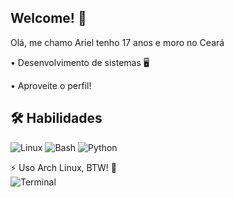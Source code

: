 ## Welcome! 👋

<p>Olá, me chamo Ariel tenho 17 anos e moro no Ceará</p>
   • Desenvolvimento de sistemas 🖥️
   
   • Aproveite o perfil!

## 🛠️ Habilidades

![Linux](https://img.shields.io/badge/Linux-FCC624?style=for-the-badge&logo=linux&logoColor=black)
![Bash](https://img.shields.io/badge/Bash-4EAA25?style=for-the-badge&logo=gnu-bash&logoColor=white)
![Python](https://img.shields.io/badge/Python-3776AB?style=for-the-badge&logo=python&logoColor=white)

⚡ Uso Arch Linux, BTW! 🐧  
![Terminal](https://imgur.com/ZDaozNr.jpeg)


<!--
**ArielM08/ArielM08** is a ✨ _special_ ✨ repository because its `README.md` (this file) appears on your GitHub profile.

Here are some ideas to get you started:

- 🔭 I’m currently working on ...
- 🌱 I’m currently learning ...
- 👯 I’m looking to collaborate on ...
- 🤔 I’m looking for help with ...
- 💬 Ask me about ...
- 📫 How to reach me: ...
- 😄 Pronouns: ...
- ⚡ Fun fact: ...
-->
